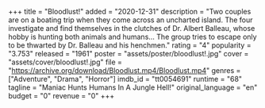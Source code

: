 +++
title = "Bloodlust!"
added = "2020-12-31"
description = "Two couples are on a boating trip when they come across an uncharted island. The four investigate and find themselves in the clutches of Dr. Albert Balleau, whose hobby is hunting both animals and humans… The group tries to escape only to be thwarted by Dr. Balleau and his henchmen."
rating = "4"
popularity = "3.753"
released = "1961"
poster = "assets/poster/bloodlust!.jpg"
cover = "assets/cover/bloodlust!.jpg"
file = "https://archive.org/download/Bloodlust.mp4/Bloodlust.mp4"
genres = ["Adventure", "Drama", "Horror"]
imdb_id = "tt0054691"
runtime = "68"
tagline = "Maniac Hunts Humans In A Jungle Hell!"
original_language = "en"
budget = "0"
revenue = "0"
+++
